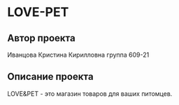 # LOVE-PET

## Автор проекта

Иванцова Кристина Кирилловна группа 609-21

## Описание проекта

LOVE&PET - это магазин товаров для ваших питомцев.



